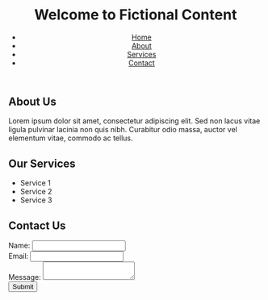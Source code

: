 <!DOCTYPE html>
<html>
<head>
  <title>Fictional Content</title>
  <link rel="stylesheet" type="text/css" href="styles.css">
</head>
<body>
  <header>
    <h1>Welcome to Fictional Content</h1>
    <nav>
      <ul>
        <li><a href="#">Home</a></li>
        <li><a href="#">About</a></li>
        <li><a href="#">Services</a></li>
        <li><a href="#">Contact</a></li>
      </ul>
    </nav>
  </header>
  <main>
    <section>
      <h2>About Us</h2>
      <p>Lorem ipsum dolor sit amet, consectetur adipiscing elit. Sed non lacus vitae ligula pulvinar lacinia non quis nibh. Curabitur odio massa, auctor vel elementum vitae, commodo ac tellus.</p>
    </section>
    <section>
      <h2>Our Services</h2>
      <ul>
        <li>Service 1</li>
        <li>Service 2</li>
        <li>Service 3</li>
      </ul>
    </section>
    <section>
      <h2>Contact Us</h2>
      <form>
        <label for="name">Name:</label>
        <input type="text" id="name" name="name" required>
        <br>
        <label for="email">Email:</label>
        <input type="email" id="email" name="email" required>
        <br>
        <label for="message">Message:</label>
        <textarea id="message" name="message" required></textarea>
        <br>
        <input type="submit" value="Submit">
      </html>
